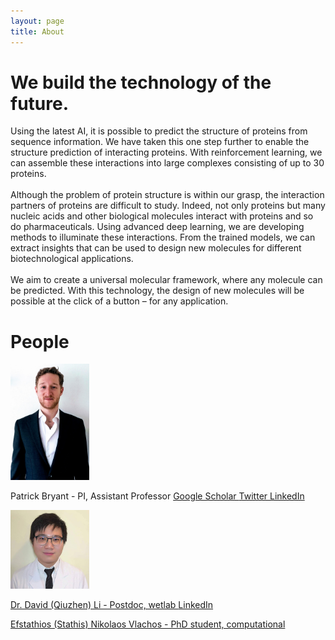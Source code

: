 ```yaml
---
layout: page
title: About
---
```

# We build the technology of the future.

Using the latest AI, it is possible to predict the structure of proteins from sequence information. We have taken this one step further to enable the structure prediction of interacting proteins. With reinforcement learning, we can assemble these interactions into large complexes consisting of up to 30 proteins.
\
\
Although the problem of protein structure is within our grasp, the interaction partners of proteins are difficult to study. Indeed, not only proteins but many nucleic acids and other biological molecules interact with proteins and so do pharmaceuticals. Using advanced deep learning, we are developing methods to illuminate these interactions. From the trained models, we can extract insights that can be used to design new molecules for different biotechnological applications.
\
\
We aim to create a universal molecular framework, where any molecule can be predicted. With this technology, the design of new molecules will be possible at the click of a button – for any application.

# People

<img src="./assets/patrick_portrait.jpeg" width="25%" height="25%"  />

Patrick Bryant - PI, Assistant Professor
<a href="https://scholar.google.com/citations?user=KPlaFQQAAAAJ&hl=sv&oi=ao"> Google Scholar
<a href="https://twitter.com/Patrick18287926"> Twitter
<a href="https://www.linkedin.com/in/patrick-bryant-phd/"> LinkedIn




<img src="./assets/david_portrait.jpeg" width="25%" height="25%"  />

Dr. David (Qiuzhen) Li - Postdoc, wetlab
<a href="https://www.linkedin.com/in/qiuzhen-li-0bb250174/"> LinkedIn



Efstathios (Stathis) Nikolaos Vlachos - PhD student, computational
